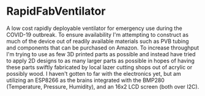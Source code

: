 # RapidFabVentilator
A low cost rapidly deployable ventilator for emergency use during the COVID-19 outbreak. To ensure availability I'm attempting to construct as much of the device out of readily available materials such as PVB tubing and components that can be purchased on Amazon. To increase throughput I'm trying to use as few 3D printed parts as possible and instead have tried to apply 2D designs to as many larger parts as possible in hopes of having these parts swiftly fabricated by local lazer cutting shops out of acrylic or possibly wood. I haven't gotten to far with the electronics yet, but am utilizing an ESP8266 as the brains integrated with the BMP280 (Temperature, Pressure, Humidity), and an 16x2 LCD screen (both over I2C).
